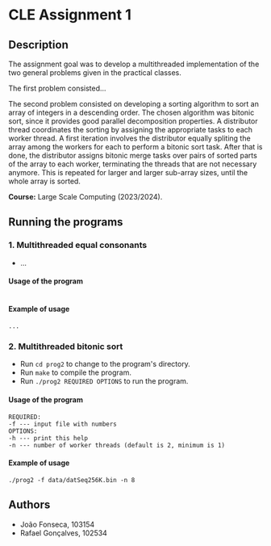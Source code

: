 # CLE Assignment 1

## Description

The assignment goal was to develop a multithreaded implementation of the two general problems given in the practical classes.

The first problem consisted...

The second problem consisted on developing a sorting algorithm to sort an array of integers in a descending order. The
chosen algorithm was bitonic sort, since it provides good parallel decomposition properties. A distributor thread
coordinates the sorting by assigning the appropriate tasks to each worker thread. A first iteration involves the distributor
equally spliting the array among the workers for each to perform a bitonic sort task. After that is done, the distributor
assigns bitonic merge tasks over pairs of sorted parts of the array to each worker, terminating the threads that are not
necessary anymore. This is repeated for larger and larger sub-array sizes, until the whole array is sorted.

**Course:** Large Scale Computing (2023/2024).

## Running the programs

### 1. Multithreaded equal consonants

- ...

#### Usage of the program

```

```

#### Example of usage

```...```

### 2. Multithreaded bitonic sort

- Run `cd prog2` to change to the program's directory.
- Run `make` to compile the program.
- Run `./prog2 REQUIRED OPTIONS` to run the program.

#### Usage of the program

```                                                                                          
REQUIRED:                                                                                                                   
-f --- input file with numbers                                                                                              
OPTIONS:                                                                                                                    
-h --- print this help                                                                                                      
-n --- number of worker threads (default is 2, minimum is 1)
```

#### Example of usage

```./prog2 -f data/datSeq256K.bin -n 8```

## Authors

- João Fonseca, 103154
- Rafael Gonçalves, 102534
